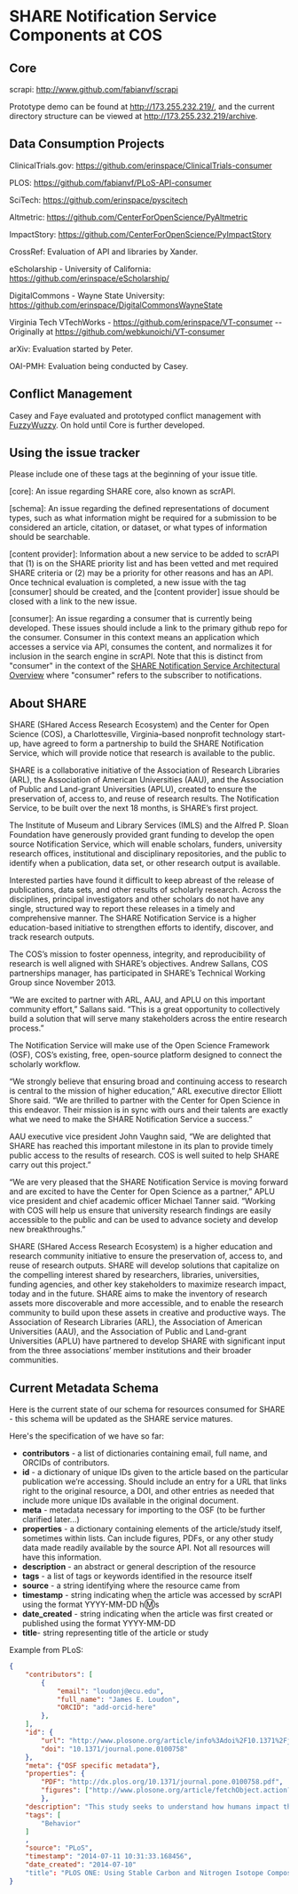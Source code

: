 SHARE Notification Service Components at COS
=====

Core
-----

scrapi: http://www.github.com/fabianvf/scrapi

Prototype demo can be found at http://173.255.232.219/, and the current directory structure can be viewed at http://173.255.232.219/archive.

Data Consumption Projects
-----

ClinicalTrials.gov: https://github.com/erinspace/ClinicalTrials-consumer

PLOS: https://github.com/fabianvf/PLoS-API-consumer

SciTech: https://github.com/erinspace/pyscitech

Altmetric: https://github.com/CenterForOpenScience/PyAltmetric

ImpactStory: https://github.com/CenterForOpenScience/PyImpactStory

CrossRef: Evaluation of API and libraries by Xander.

eScholarship - University of California: https://github.com/erinspace/eScholarship/

DigitalCommons - Wayne State University: https://github.com/erinspace/DigitalCommonsWayneState

Virginia Tech VTechWorks - https://github.com/erinspace/VT-consumer -- Originally at https://github.com/webkunoichi/VT-consumer

arXiv: Evaluation started by Peter.

OAI-PMH: Evaluation being conducted by Casey.

Conflict Management
-----

Casey and Faye evaluated and prototyped conflict management with [FuzzyWuzzy](https://github.com/seatgeek/fuzzywuzzy). On hold until Core is further developed.


Using the issue tracker
-----

Please include one of these tags at the beginning of your issue title.

[core]:  An issue regarding SHARE core, also known as scrAPI.

[schema]: An issue regarding the defined representations of document types, such as what information might be required for a submission to be considered an article, citation, or dataset, or what types of information should be searchable.

[content provider]: Information about a new service to be added to scrAPI that (1) is on the SHARE priority list and has been vetted and met required SHARE criteria or (2) may be a priority for other reasons and has an API. Once technical evaluation is completed, a new issue with the tag [consumer] should be created, and the [content provider] issue should be closed with a link to the new issue.  

[consumer]: An issue regarding a consumer that is currently being developed. These issues should include a link to the primary github repo for the consumer. Consumer in this context means an application which accesses a service via API, consumes the content, and normalizes it for inclusion in the search engine in scrAPI. Note that this is distinct from "consumer" in the context of the [SHARE Notification Service Architectural Overview](http://www.arl.org/storage/documents/publications/SHARE-notification-service-architectural-overview-14apr2014.pdf) where "consumer" refers to the subscriber to notifications.

About SHARE
-----

SHARE (SHared Access Research Ecosystem) and the Center for Open Science (COS), a Charlottesville, Virginia–based nonprofit technology start-up, have agreed to form a partnership to build the SHARE Notification Service, which will provide notice that research is available to the public.

SHARE is a collaborative initiative of the Association of Research Libraries (ARL), the Association of American Universities (AAU), and the Association of Public and Land-grant Universities (APLU), created to ensure the preservation of, access to, and reuse of research results. The Notification Service, to be built over the next 18 months, is SHARE’s first project.

The Institute of Museum and Library Services (IMLS) and the Alfred P. Sloan Foundation have generously provided grant funding to develop the open source Notification Service, which will enable scholars, funders, university research offices, institutional and disciplinary repositories, and the public to identify when a publication, data set, or other research output is available.

Interested parties have found it difficult to keep abreast of the release of publications, data sets, and other results of scholarly research. Across the disciplines, principal investigators and other scholars do not have any single, structured way to report these releases in a timely and comprehensive manner. The SHARE Notification Service is a higher education-based initiative to strengthen efforts to identify, discover, and track research outputs.

The COS’s mission to foster openness, integrity, and reproducibility of research is well aligned with SHARE’s objectives. Andrew Sallans, COS partnerships manager, has participated in SHARE’s Technical Working Group since November 2013.

“We are excited to partner with ARL, AAU, and APLU on this important community effort,” Sallans said. “This is a great opportunity to collectively build a solution that will serve many stakeholders across the entire research process.”

The Notification Service will make use of the Open Science Framework (OSF), COS’s existing, free, open-source platform designed to connect the scholarly workflow.

“We strongly believe that ensuring broad and continuing access to research is central to the mission of higher education,” ARL executive director Elliott Shore said. “We are thrilled to partner with the Center for Open Science in this endeavor. Their mission is in sync with ours and their talents are exactly what we need to make the SHARE Notification Service a success.”

AAU executive vice president John Vaughn said, “We are delighted that SHARE has reached this important milestone in its plan to provide timely public access to the results of research. COS is well suited to help SHARE carry out this project.”

“We are very pleased that the SHARE Notification Service is moving forward and are excited to have the Center for Open Science as a partner,” APLU vice president and chief academic officer Michael Tanner said. “Working with COS will help us ensure that university research findings are easily accessible to the public and can be used to advance society and develop new breakthroughs.”

SHARE (SHared Access Research Ecosystem) is a higher education and research community initiative to ensure the preservation of, access to, and reuse of research outputs. SHARE will develop solutions that capitalize on the compelling interest shared by researchers, libraries, universities, funding agencies, and other key stakeholders to maximize research impact, today and in the future. SHARE aims to make the inventory of research assets more discoverable and more accessible, and to enable the research community to build upon these assets in creative and productive ways. The Association of Research Libraries (ARL), the Association of American Universities (AAU), and the Association of Public and Land-grant Universities (APLU) have partnered to develop SHARE with significant input from the three associations’ member institutions and their broader communities.


Current Metadata Schema
-----

Here is the current state of our schema for resources consumed for SHARE - this schema
will be updated as the SHARE service matures. 

Here's the specification of we have so far: 

* **contributors** - a list of dictionaries containing email, full name, and ORCIDs of contributors.
* **id** - a dictionary of unique IDs given to the article based on the particular publication we’re accessing. Should include an entry for a URL that links right to the original resource, a DOI, and other entries as needed that include more unique IDs available in the original document. 
* **meta** -  metadata necessary for importing to the OSF (to be further clarified later...)
* **properties** - a dictionary containing elements of the article/study itself, sometimes within lists.  Can include figures, PDFs, or any other study data made readily available by the source API. Not all resources will have this information. 
* **description** - an abstract or general description of the resource
* **tags** - a list of tags or keywords identified in the resource itself
* **source** - a string identifying where the resource came from
* **timestamp** - string indicating when the article was accessed by scrAPI using the format YYYY-MM-DD h:m:s
* **date_created** - string indicating when the article was first created or published using the format YYYY-MM-DD
* **title**- string representing title of the article or study


Example from PLoS:

```json
{
    "contributors": [
        {
            "email": "loudonj@ecu.edu", 
            "full_name": "James E. Loudon",
            "ORCID": "add-orcid-here"
        }, 
    ], 
    "id": {
        "url": "http://www.plosone.org/article/info%3Adoi%2F10.1371%2Fjournal.pone.0100758", 
        "doi": "10.1371/journal.pone.0100758"
    },
    "meta": {"OSF specific metadata"}, 
    "properties": {
        "PDF": "http://dx.plos.org/10.1371/journal.pone.0100758.pdf", 
        "figures": ["http://www.plosone.org/article/fetchObject.action?uri=info:doi/10.1371/journal.pone.0100758.g001&representation=PNG_M"], 
        }, 
    "description": "This study seeks to understand how humans impact the dietary patterns of eight free-ranging vervet monkey (Chlorocebus pygerythrus) groups in South Africa using stable isotope analysis.", 
    "tags": [
        "Behavior"
    ]
    ,
    "source": "PLoS", 
    "timestamp": "2014-07-11 10:31:33.168456", 
    "date_created": "2014-07-10"
    "title": "PLOS ONE: Using Stable Carbon and Nitrogen Isotope Compositions"
}
```

